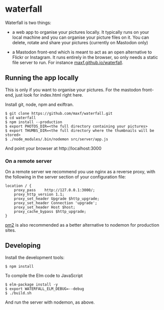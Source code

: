 # waterfall

Waterfall is two things:

- a web app to organise your pictures locally. It typically runs on your local
  machine and you can organise your picture files on it. You can delete, rotate
  and share your pictures (currently on Mastodon only)

- a Mastodon front-end which is meant to act as an open alternative to Flickr or
  Instagram. It runs entirely in the browser, so only needs a static file server
  to run. For instance
  [maxf.github.io/waterfall](https://maxf.github.io/waterfall).



## Running the app locally

This is only if you want to organise your pictures. For the mastodon front-end, just look for index.html right here.

Install git, node, npm and exiftran.

```
$ git clone https://github.com/maxf/waterfall.git
$ cd waterfall
$ npm install --production
$ export PHOTOS_DIR=<the full directory containing your pictures>
$ export THUMBS_DIR=<the full directory where the thumbnails will be stored>
$ ./node_modules/.bin/nodemon src/server/app.js
```

And point your browser at http://localhost:3000

### On a remote server

On a remote server we recommend you use nginx as a reverse proxy, with the
following in the server section of your configuration file:

```
location / {
    proxy_pass    http://127.0.0.1:3000/;
    proxy_http_version 1.1;
    proxy_set_header Upgrade $http_upgrade;
    proxy_set_header Connection 'upgrade';
    proxy_set_header Host $host;
    proxy_cache_bypass $http_upgrade;
}
```

[pm2](http://pm2.keymetrics.io/) is also recommended as a better alternative to
nodemon for production sites.

## Developing

Install the development tools:

```
$ npm install
```

To compile the Elm code to JavaScript

```
$ elm-package install -y
$ export WATERFALL_ELM_DEBUG=--debug
$ ./build.sh
```

And run the server with nodemon, as above.
